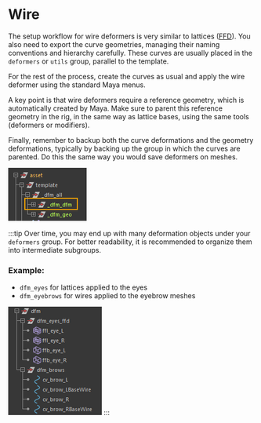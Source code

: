 # Wire

The setup workflow for wire deformers is very similar to lattices ([FFD](./ffd.md)). You also need to export the curve geometries, managing their naming conventions and hierarchy carefully. These curves are usually placed in the `deformers` or `utils` group, parallel to the template.

For the rest of the process, create the curves as usual and apply the wire deformer using the standard Maya menus.

A key point is that wire deformers require a reference geometry, which is automatically created by Maya. Make sure to parent this reference geometry in the rig, in the same way as lattice bases, using the same tools (deformers or modifiers).

Finally, remember to backup both the curve deformations and the geometry deformations, typically by backing up the group in which the curves are parented. Do this the same way you would save deformers on meshes.

![save dfm](./img/save_dfm.png)

:::tip
Over time, you may end up with many deformation objects under your `deformers` group. For better readability, it is recommended to organize them into intermediate subgroups.

### Example:

- `dfm_eyes` for lattices applied to the eyes
- `dfm_eyebrows` for wires applied to the eyebrow meshes

![dfm organization](./img/rangement_dfm.png)
:::
